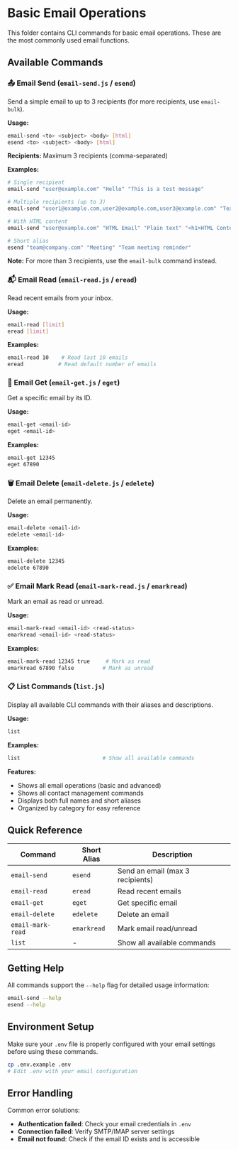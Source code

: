 # Basic Email Operations

This folder contains CLI commands for basic email operations. These are the most commonly used email functions.

## Available Commands

### 📤 Email Send (`email-send.js` / `esend`)
Send a simple email to up to 3 recipients (for more recipients, use `email-bulk`).

**Usage:**
```bash
email-send <to> <subject> <body> [html]
esend <to> <subject> <body> [html]
```

**Recipients:** Maximum 3 recipients (comma-separated)

**Examples:**
```bash
# Single recipient
email-send "user@example.com" "Hello" "This is a test message"

# Multiple recipients (up to 3)
email-send "user1@example.com,user2@example.com,user3@example.com" "Team Update" "Meeting at 2 PM today"

# With HTML content
email-send "user@example.com" "HTML Email" "Plain text" "<h1>HTML Content</h1>"

# Short alias
esend "team@company.com" "Meeting" "Team meeting reminder"
```

**Note:** For more than 3 recipients, use the `email-bulk` command instead.

### 📬 Email Read (`email-read.js` / `eread`)
Read recent emails from your inbox.

**Usage:**
```bash
email-read [limit]
eread [limit]
```

**Examples:**
```bash
email-read 10    # Read last 10 emails
eread           # Read default number of emails
```

### 📧 Email Get (`email-get.js` / `eget`)
Get a specific email by its ID.

**Usage:**
```bash
email-get <email-id>
eget <email-id>
```

**Examples:**
```bash
email-get 12345
eget 67890
```

### 🗑️ Email Delete (`email-delete.js` / `edelete`)
Delete an email permanently.

**Usage:**
```bash
email-delete <email-id>
edelete <email-id>
```

**Examples:**
```bash
email-delete 12345
edelete 67890
```

### ✅ Email Mark Read (`email-mark-read.js` / `emarkread`)
Mark an email as read or unread.

**Usage:**
```bash
email-mark-read <email-id> <read-status>
emarkread <email-id> <read-status>
```

**Examples:**
```bash
email-mark-read 12345 true     # Mark as read
emarkread 67890 false         # Mark as unread
```

### 📋 List Commands (`list.js`)
Display all available CLI commands with their aliases and descriptions.

**Usage:**
```bash
list
```

**Examples:**
```bash
list                          # Show all available commands
```

**Features:**
- Shows all email operations (basic and advanced)
- Shows all contact management commands  
- Displays both full names and short aliases
- Organized by category for easy reference

## Quick Reference

| Command | Short Alias | Description |
|---------|-------------|-------------|
| `email-send` | `esend` | Send an email (max 3 recipients) |
| `email-read` | `eread` | Read recent emails |
| `email-get` | `eget` | Get specific email |
| `email-delete` | `edelete` | Delete an email |
| `email-mark-read` | `emarkread` | Mark email read/unread |
| `list` | - | Show all available commands |

## Getting Help

All commands support the `--help` flag for detailed usage information:

```bash
email-send --help
esend --help
```

## Environment Setup

Make sure your `.env` file is properly configured with your email settings before using these commands.

```bash
cp .env.example .env
# Edit .env with your email configuration
```

## Error Handling

Common error solutions:
- **Authentication failed**: Check your email credentials in `.env`
- **Connection failed**: Verify SMTP/IMAP server settings
- **Email not found**: Check if the email ID exists and is accessible